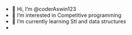 - 👋 Hi, I’m @coderAswin123
- 👀 I’m interested in Competitive programming
- 🌱 I’m currently learning Stl and data structures 
- 

<!---
coderAswin123/coderAswin123 is a ✨ special ✨ repository because its `README.md` (this file) appears on your GitHub profile.
You can click the Preview link to take a look at your changes.
--->
